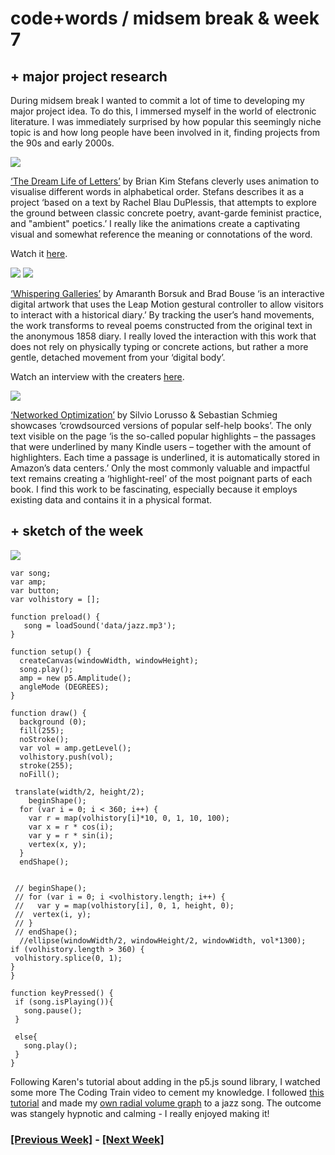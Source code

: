 # code+words / midsem break & week 7

## + major project research

During midsem break I wanted to commit a lot of time to developing my major project idea. To do this, I immersed myself in the world of electronic literature. I was immediately surprised by how popular this seemingly niche topic is and how long people have been involved in it, finding projects from the 90s and early 2000s. 

<img src="letters.png">

[‘The Dream Life of Letters’](https://collection.eliterature.org/1/works/stefans__the_dreamlife_of_letters.html) by Brian Kim Stefans cleverly uses animation to visualise different words in alphabetical order. Stefans describes it as a project ‘based on a text by Rachel Blau DuPlessis, that attempts to explore the ground between classic concrete poetry, avant-garde feminist practice, and "ambient" poetics.’ I really like the animations create a captivating visual and somewhat reference the meaning or connotations of the word.

Watch it [here](https://www.youtube.com/watch?v=ZSnq0nMAQQc).

<img src="whisper1.jpg">
<img src="whisper2.jpg">

[‘Whispering Galleries’](https://www.whisperinggalleries.com/) by Amaranth Borsuk and Brad Bouse ‘is an interactive digital artwork that uses the Leap Motion gestural controller to allow visitors to interact with a historical diary.’ By tracking the user’s hand movements, the work transforms to reveal poems constructed from the original text in the anonymous 1858 diary. I really loved the interaction with this work that does not rely on physically typing or concrete actions, but rather a more gentle, detached movement from your ‘digital body’.

Watch an interview with the creaters [here](https://vimeo.com/104981357).

<img src="network.jpg">

[‘Networked Optimization’](https://silviolorusso.com/work/networked-optimization/) by Silvio Lorusso & Sebastian Schmieg showcases ‘crowdsourced versions of popular self-help books’. The only text visible on the page ‘is the so-called popular highlights – the passages that were underlined by many Kindle users – together with the amount of highlighters. Each time a passage is underlined, it is automatically stored in Amazon’s data centers.’ Only the most commonly valuable and impactful text remains creating a ‘highlight-reel’ of the most poignant parts of each book. I find this work to be fascinating, especially because it employs existing data and contains it in a physical format.

## + sketch of the week

<img src="circlesound.jpg">

```
var song;
var amp;
var button; 
var volhistory = [];

function preload() {
   song = loadSound('data/jazz.mp3');
}

function setup() {
  createCanvas(windowWidth, windowHeight);
  song.play();
  amp = new p5.Amplitude();
  angleMode (DEGREES);
}

function draw() {
  background (0);  
  fill(255);
  noStroke();
  var vol = amp.getLevel();
  volhistory.push(vol);
  stroke(255);
  noFill();
   
 translate(width/2, height/2);
    beginShape();
  for (var i = 0; i < 360; i++) {
    var r = map(volhistory[i]*10, 0, 1, 10, 100);
    var x = r * cos(i);
    var y = r * sin(i);
    vertex(x, y);
  }
  endShape();
  
  
 // beginShape();
 // for (var i = 0; i <volhistory.length; i++) {
 //   var y = map(volhistory[i], 0, 1, height, 0);
 //  vertex(i, y); 
 // }
 // endShape();
  //ellipse(windowWidth/2, windowHeight/2, windowWidth, vol*1300);
if (volhistory.length > 360) {
 volhistory.splice(0, 1);
}
}

function keyPressed() {
 if (song.isPlaying()){
   song.pause();
 }

 else{
   song.play();
 }
}
```

Following Karen's tutorial about adding in the p5.js sound library, I watched some more The Coding Train video to cement my knowledge.
I followed [this tutorial](https://www.youtube.com/watch?v=h_aTgOl9J5I&list=PLRqwX-V7Uu6aFcVjlDAkkGIixw70s7jpW&index=10&ab_channel=TheCodingTrain) and made my [own radial volume graph](https://celiamance.github.io/codewords/SKO/WEEK7/testingsongcircle) to a jazz song. The outcome was stangely hypnotic and calming - I really enjoyed making it!


### [[Previous Week]](https://celiamance.github.io/codewords/SKO/WEEK6/) - [[Next Week]](https://celiamance.github.io/codewords/SKO/WEEK8/)
